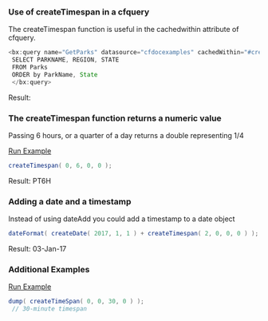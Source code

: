 ### Use of createTimespan in a cfquery

The createTimespan function is useful in the cachedwithin attribute of cfquery.


```java
<bx:query name="GetParks" datasource="cfdocexamples" cachedWithin="#createTimespan( 0, 6, 0, 0 )#"> 
 SELECT PARKNAME, REGION, STATE 
 FROM Parks 
 ORDER by ParkName, State 
 </bx:query>
```

Result: 

### The createTimespan function returns a numeric value

Passing 6 hours, or a quarter of a day returns a double representing 1/4

<a href="https://try.boxlang.io/?code=eJxLLkpNLEkNycxNLS5IzNNQMNBRMNMBkQYKmtZcAJu1CDY%3D" target="_blank">Run Example</a>

```java
createTimespan( 0, 6, 0, 0 );

```

Result: PT6H

### Adding a date and a timestamp

Instead of using dateAdd you could add a timestamp to a date object


```java
dateFormat( createDate( 2017, 1, 1 ) + createTimespan( 2, 0, 0, 0 ) );

```

Result: 03-Jan-17

### Additional Examples

<a href="https://try.boxlang.io/?code=eJxLKc0t0FBILkpNLEkNycxNDS5IzNNQMNABIWMQpaCpoGnNpaCvD%2BTq5mbmlZakKpQAFRYDFXIBAD0DEdU%3D" target="_blank">Run Example</a>

```java
dump( createTimeSpan( 0, 0, 30, 0 ) );
 // 30-minute timespan

```


